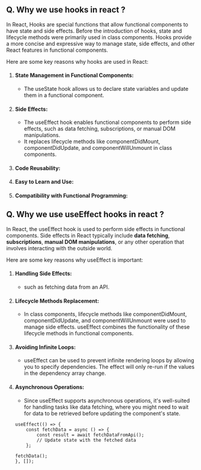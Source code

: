 ## Q. Why we use hooks in react ?
In React, Hooks are special functions that allow functional components to have state and side effects.
Before the introduction of hooks, state and lifecycle methods were primarily used in class components.
Hooks provide a more concise and expressive way to manage state, side effects, and other React features in functional components.

Here are some key reasons why hooks are used in React:

1. #### State Management in Functional Components:
    - The useState hook allows us to declare state variables and update them in a functional component.
2. #### Side Effects:
    - The useEffect hook enables functional components to perform side effects, such as data fetching, subscriptions, or manual DOM manipulations.
    - It replaces lifecycle methods like componentDidMount, componentDidUpdate, and componentWillUnmount in class components.
3. #### Code Reusability:
4. #### Easy to Learn and Use:
5. #### Compatibility with Functional Programming:


## Q. Why we use useEffect hooks in react ?
In React, the useEffect hook is used to perform side effects in functional components. 
Side effects in React typically include **data fetching**, **subscriptions**, **manual DOM manipulations**, or any other operation that involves interacting with the outside world.

Here are some key reasons why useEffect is important:

1. #### Handling Side Effects:
    -  such as fetching data from an API.
2. #### Lifecycle Methods Replacement: 
    - In class components, lifecycle methods like componentDidMount, componentDidUpdate, and componentWillUnmount were used to manage side effects. useEffect combines the functionality of these lifecycle methods in functional components.
3. #### Avoiding Infinite Loops:
    - useEffect can be used to prevent infinite rendering loops by allowing you to specify dependencies. The effect will only re-run if the values in the dependency array change.
4. #### Asynchronous Operations: 
    - Since useEffect supports asynchronous operations, it's well-suited for handling tasks like data fetching, where you might need to wait for data to be retrieved before updating the component's state.

    ```
    useEffect(() => {
        const fetchData = async () => {
            const result = await fetchDataFromApi();
            // Update state with the fetched data
        };

    fetchData();
    }, []);
    ```
